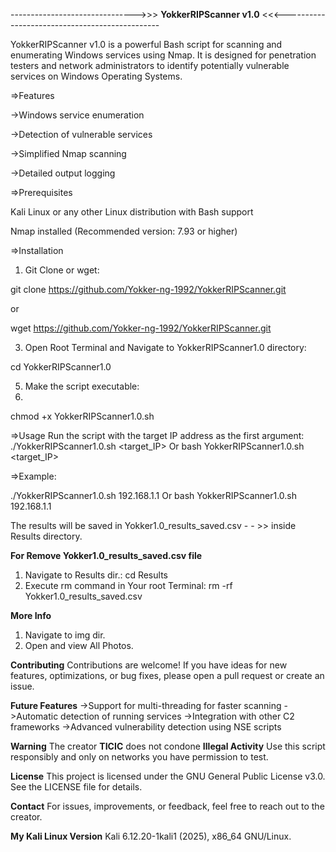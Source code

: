 ------------------------------->>> **YokkerRIPScanner v1.0** <<<-----------------------------------------------

YokkerRIPScanner v1.0 is a powerful Bash script for scanning and enumerating Windows services using Nmap. 
It is designed for penetration testers and network administrators to identify potentially vulnerable services on 
Windows Operating Systems.

=>Features

->Windows service enumeration

->Detection of vulnerable services

->Simplified Nmap scanning

->Detailed output logging


=>Prerequisites

Kali Linux or any other Linux distribution with Bash support

Nmap installed (Recommended version: 7.93 or higher)


=>Installation

1. Git Clone or wget:

git clone https://github.com/Yokker-ng-1992/YokkerRIPScanner.git

or

wget https://github.com/Yokker-ng-1992/YokkerRIPScanner.git

3. Open Root Terminal and Navigate to YokkerRIPScanner1.0 directory:

cd YokkerRIPScanner1.0

5. Make the script executable:
6. 
chmod +x YokkerRIPScanner1.0.sh

=>Usage
Run the script with the target IP address as the first argument:
./YokkerRIPScanner1.0.sh <target_IP>
Or
bash YokkerRIPScanner1.0.sh <target_IP>

=>Example:

./YokkerRIPScanner1.0.sh 192.168.1.1
Or
bash YokkerRIPScanner1.0.sh 192.168.1.1

The results will be saved in Yokker1.0_results_saved.csv - - >> inside Results directory.

**For Remove  Yokker1.0_results_saved.csv file**
1. Navigate to Results dir.:
   cd Results 
2. Execute rm command in Your root Terminal:
   rm -rf Yokker1.0_results_saved.csv

**More Info**
1. Navigate to img dir. 
2. Open and view All Photos.

**Contributing**
Contributions are welcome! 
If you have ideas for new features, optimizations, or bug fixes, please open a pull request or create an issue.

**Future Features**
->Support for multi-threading for faster scanning
->Automatic detection of running services
->Integration with other C2 frameworks
->Advanced vulnerability detection using NSE scripts

**Warning**
The creator **TICIC** does not condone **Illegal Activity**
Use this script responsibly and only on networks you have permission to test.

**License**
This project is licensed under the GNU General Public License v3.0. 
See the LICENSE file for details.

**Contact**
For issues, improvements, or feedback, feel free to reach out to the creator.

**My Kali Linux Version**
Kali 6.12.20-1kali1 (2025), x86_64 GNU/Linux.

